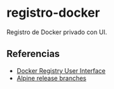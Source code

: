 # registro-docker

Registro de Docker privado con UI.

## Referencias

- [Docker Registry User Interface](https://joxit.dev/docker-registry-ui/)
- [Alpine release branches](https://alpinelinux.org/releases/)

